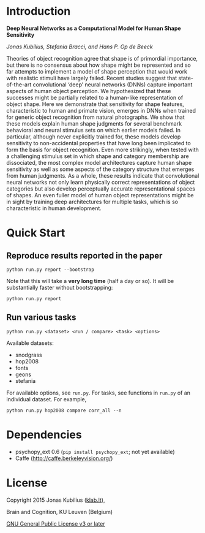 # Introduction

**Deep Neural Networks as a Computational Model for Human Shape Sensitivity**

*Jonas Kubilius, Stefania Bracci, and Hans P. Op de Beeck*

Theories of object recognition agree that shape is of primordial importance, but there is no consensus about how shape might be represented and so far attempts to implement a model of shape perception that would work with realistic stimuli have largely failed. Recent studies suggest that state-of-the-art convolutional ‘deep’ neural networks (DNNs) capture important aspects of human object perception. We hypothesized that these successes might be partially related to a human-like representation of object shape. Here we demonstrate that sensitivity for shape features, characteristic to human and primate vision, emerges in DNNs when trained for generic object recognition from natural photographs. We show that these models explain human shape judgments for several benchmark behavioral and neural stimulus sets on which earlier models failed. In particular, although never explicitly trained for, these models develop sensitivity to non-accidental properties that have long been implicated to form the basis for object recognition. Even more strikingly, when tested with a challenging stimulus set in which shape and category membership are dissociated, the most complex model architectures capture human shape sensitivity as well as some aspects of the category structure that emerges from human judgments. As a whole, these results indicate that convolutional neural networks not only learn physically correct representations of object categories but also develop perceptually accurate representational spaces of shapes. An even fuller model of human object representations might be in sight by training deep architectures for multiple tasks, which is so characteristic in human development.

# Quick Start

## Reproduce results reported in the paper

`python run.py report --bootstrap`

Note that this will take a **very long time** (half a day or so). It will be substantially faster without bootstrapping:

`python run.py report`

## Run various tasks

`python run.py <dataset> <run / compare> <task> <options>`

Available datasets:
- snodgrass
- hop2008
- fonts
- geons
- stefania

For available options, see `run.py`. For tasks, see functions in `run.py` of an individual dataset. For example,

`python run.py hop2008 compare corr_all --n`

# Dependencies

- psychopy_ext 0.6 (`pip install psychopy_ext`; not yet available)
- Caffe (http://caffe.berkeleyvision.org/)

# License

Copyright 2015 Jonas Kubilius ([klab.lt](http://klab.lt)),

Brain and Cognition, KU Leuven (Belgium)

[GNU General Public License v3 or later](http://www.gnu.org/licenses/)
